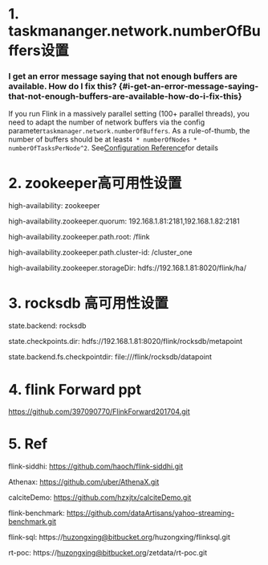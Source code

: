 # 1. taskmananger.network.numberOfBuffers设置

### I get an error message saying that not enough buffers are available. How do I fix this? {#i-get-an-error-message-saying-that-not-enough-buffers-are-available-how-do-i-fix-this}

If you run Flink in a massively parallel setting \(100+ parallel threads\), you need to adapt the number of network buffers via the config parameter`taskmanager.network.numberOfBuffers`. As a rule-of-thumb, the number of buffers should be at least`4 * numberOfNodes * numberOfTasksPerNode^2`. See[Configuration Reference](https://ci.apache.org/projects/flink/flink-docs-release-0.8/config.html)for details

# 2. zookeeper高可用性设置

high-availability: zookeeper

high-availability.zookeeper.quorum: 192.168.1.81:2181,192.168.1.82:2181

high-availability.zookeeper.path.root: /flink

high-availability.zookeeper.path.cluster-id: /cluster\_one

high-availability.zookeeper.storageDir: hdfs://192.168.1.81:8020/flink/ha/

# 3. rocksdb 高可用性设置

state.backend: rocksdb

state.checkpoints.dir: hdfs://192.168.1.81:8020/flink/rocksdb/metapoint

state.backend.fs.checkpointdir: file:///flink/rocksdb/datapoint


# 4. flink Forward ppt
https://github.com/397090770/FlinkForward201704.git

# 5. Ref

flink-siddhi: https://github.com/haoch/flink-siddhi.git

Athenax: https://github.com/uber/AthenaX.git

calciteDemo: https://github.com/hzxjtx/calciteDemo.git

flink-benchmark: https://github.com/dataArtisans/yahoo-streaming-benchmark.git

flink-sql: https://huzongxing@bitbucket.org/huzongxing/flinksql.git

rt-poc: https://huzongxing@bitbucket.org/zetdata/rt-poc.git



